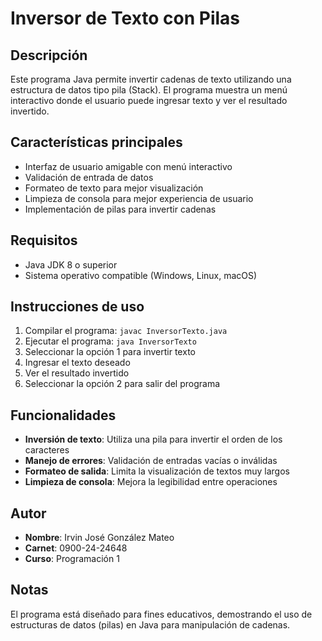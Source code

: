 # Inversor de Texto con Pilas

## Descripción
Este programa Java permite invertir cadenas de texto utilizando una estructura de datos tipo pila (Stack). El programa muestra un menú interactivo donde el usuario puede ingresar texto y ver el resultado invertido.

## Características principales
- Interfaz de usuario amigable con menú interactivo
- Validación de entrada de datos
- Formateo de texto para mejor visualización
- Limpieza de consola para mejor experiencia de usuario
- Implementación de pilas para invertir cadenas

## Requisitos
- Java JDK 8 o superior
- Sistema operativo compatible (Windows, Linux, macOS)

## Instrucciones de uso
1. Compilar el programa: `javac InversorTexto.java`
2. Ejecutar el programa: `java InversorTexto`
3. Seleccionar la opción 1 para invertir texto
4. Ingresar el texto deseado
5. Ver el resultado invertido
6. Seleccionar la opción 2 para salir del programa

## Funcionalidades
- **Inversión de texto**: Utiliza una pila para invertir el orden de los caracteres
- **Manejo de errores**: Validación de entradas vacías o inválidas
- **Formateo de salida**: Limita la visualización de textos muy largos
- **Limpieza de consola**: Mejora la legibilidad entre operaciones

## Autor
- **Nombre**: Irvin José González Mateo
- **Carnet**: 0900-24-24648
- **Curso**: Programación 1

## Notas
El programa está diseñado para fines educativos, demostrando el uso de estructuras de datos (pilas) en Java para manipulación de cadenas.